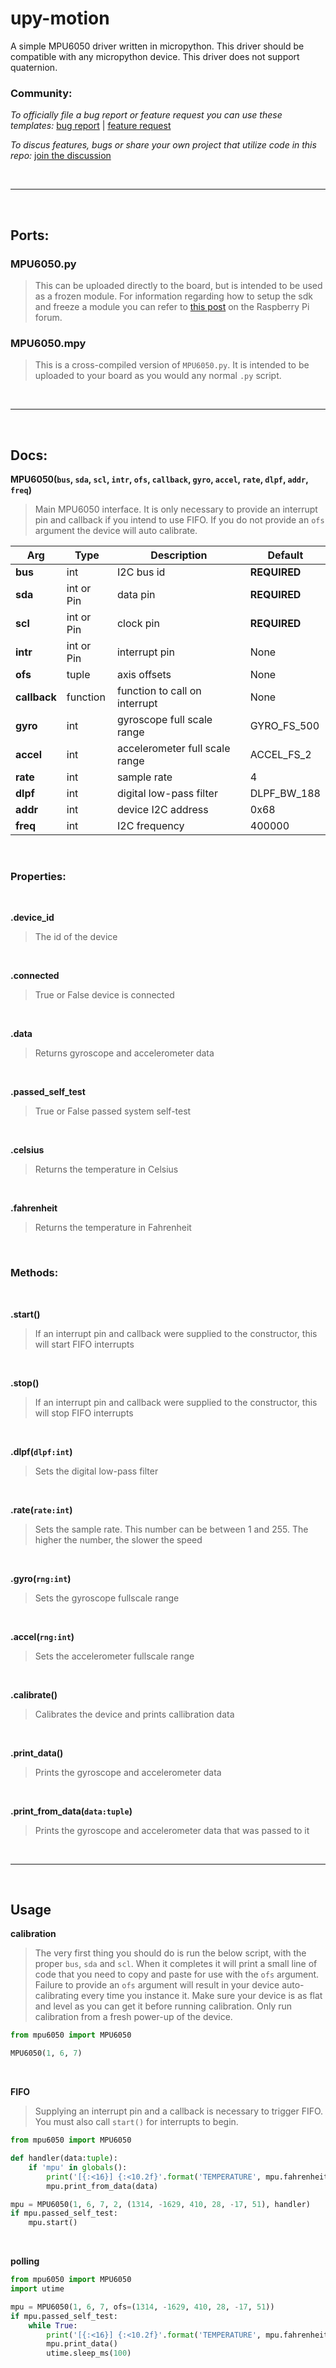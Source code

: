 # upy-motion


A simple MPU6050 driver written in micropython. This driver should be compatible with any micropython device. This driver does not support quaternion.


### Community:

_To officially file a bug report or feature request you can use these templates:_   [bug report](https://github.com/OneMadGypsy/upy-motion/blob/main/.github/ISSUE_TEMPLATE/bug_report.md) | [feature request](https://github.com/OneMadGypsy/upy-motion/blob/main/.github/ISSUE_TEMPLATE/feature_request.md)

_To discus features, bugs or share your own project that utilize code in this repo:_   [join the discussion](https://github.com/OneMadGypsy/upy-motion/discussions/1)

<br />

-------

<br />

## Ports:

### MPU6050.py
>This can be uploaded directly to the board, but is intended to be used as a frozen module. For information regarding how to setup the sdk and freeze a module you can refer to [this post](https://www.raspberrypi.org/forums/viewtopic.php?f=146&t=306449#p1862108) on the Raspberry Pi forum.


### MPU6050.mpy
>This is a cross-compiled version of `MPU6050.py`. It is intended to be uploaded to your board as you would any normal `.py` script.


<br />

-------

<br />

## Docs:


**MPU6050(`bus`, `sda`, `scl`, `intr`, `ofs`, `callback`, `gyro`, `accel`, `rate`, `dlpf`, `addr`, `freq`)**
> Main MPU6050 interface. It is only necessary to provide an interrupt pin and callback if you intend to use FIFO. If you do not provide an `ofs` argument the device will auto calibrate.

Arg             | Type       | Description                      | Default
----------------|------------|----------------------------------|-------------
**bus**         | int        | I2C bus id                       | **REQUIRED**  
**sda**         | int or Pin | data pin                         | **REQUIRED**
**scl**         | int or Pin | clock pin                        | **REQUIRED**
**intr**        | int or Pin | interrupt pin                    | None
**ofs**         | tuple      | axis offsets                     | None
**callback**    | function   | function to call on interrupt    | None
**gyro**        | int        | gyroscope full scale range       | GYRO_FS_500
**accel**       | int        | accelerometer full scale range   | ACCEL_FS_2
**rate**        | int        | sample rate                      | 4
**dlpf**        | int        | digital low-pass filter          | DLPF_BW_188
**addr**        | int        | device I2C address               | 0x68
**freq**        | int        | I2C frequency                    | 400000

<br />

### Properties:

<br />

**.device_id**
>The id of the device

<br />

**.connected**
>True or False device is connected

<br />

**.data**
>Returns gyroscope and accelerometer data

<br />

**.passed_self_test**
>True or False passed system self-test

<br />

**.celsius**
>Returns the temperature in Celsius

<br />

**.fahrenheit**
>Returns the temperature in Fahrenheit

<br />

### Methods:

<br />

**.start()**
>If an interrupt pin and callback were supplied to the constructor, this will start FIFO interrupts

<br />

**.stop()**
>If an interrupt pin and callback were supplied to the constructor, this will stop FIFO interrupts

<br />

**.dlpf(`dlpf:int`)**
>Sets the digital low-pass filter

<br />

**.rate(`rate:int`)**
>Sets the sample rate. This number can be between 1 and 255. The higher the number, the slower the speed

<br />

**.gyro(`rng:int`)**
>Sets the gyroscope fullscale range

<br />

**.accel(`rng:int`)**
>Sets the accelerometer fullscale range

<br />

**.calibrate()**
>Calibrates the device and prints callibration data

<br />

**.print_data()**
>Prints the gyroscope and accelerometer data

<br />

**.print_from_data(`data:tuple`)**
>Prints the gyroscope and accelerometer data that was passed to it


<br />

-------

<br />

## Usage

**calibration**

>The very first thing you should do is run the below script, with the proper `bus`, `sda` and `scl`. When it completes it will print a small line of code that you need to copy and paste for use with the `ofs` argument. Failure to provide an `ofs` argument will result in your device auto-calibrating every time you instance it. Make sure your device is as flat and level as you can get it before running calibration. Only run calibration from a fresh power-up of the device.

```python
from mpu6050 import MPU6050

MPU6050(1, 6, 7)
```
<br />

**FIFO**

>Supplying an interrupt pin and a callback is necessary to trigger FIFO. You must also call `start()` for interrupts to begin.

```python
from mpu6050 import MPU6050

def handler(data:tuple):
    if 'mpu' in globals():
        print('[{:<16}] {:<10.2f}'.format('TEMPERATURE', mpu.fahrenheit))
        mpu.print_from_data(data)

mpu = MPU6050(1, 6, 7, 2, (1314, -1629, 410, 28, -17, 51), handler)
if mpu.passed_self_test:
    mpu.start()
```

<br />

**polling**

```python
from mpu6050 import MPU6050
import utime

mpu = MPU6050(1, 6, 7, ofs=(1314, -1629, 410, 28, -17, 51))
if mpu.passed_self_test:
    while True:
        print('[{:<16}] {:<10.2f}'.format('TEMPERATURE', mpu.fahrenheit))
        mpu.print_data()
        utime.sleep_ms(100)
```
